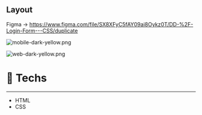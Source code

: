 ## Layout

Figma -> https://www.figma.com/file/SX8XFyC5fAY09ai8Oykz0T/DD-%2F-Login-Form---CSS/duplicate

![mobile-dark-yellow.png](https://s3-us-west-2.amazonaws.com/secure.notion-static.com/b9152861-d6a9-4eda-8a13-cc31c03eba30/mobile-dark-yellow.png)

![web-dark-yellow.png](https://s3-us-west-2.amazonaws.com/secure.notion-static.com/2d547ce1-ab56-4764-8b3f-9eb530e85e7d/web-dark-yellow.png)

# 🚀 **Techs**

---

- HTML
- CSS
